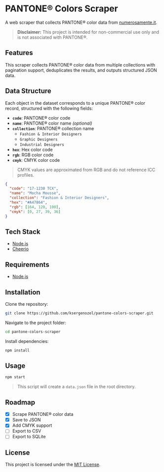 # PANTONE&reg; Colors Scraper

A web scraper that collects PANTONE&reg; color data from [numerosamente.it](https://www.numerosamente.it).

> **Disclaimer:**
> This project is intended for non-commercial use only and is not associated with PANTONE&reg;.

## Features

This scraper collects PANTONE&reg; color data from multiple collections with pagination support, deduplicates the results, and outputs structured JSON data.

## Data Structure

Each object in the dataset corresponds to a unique PANTONE&reg; color record, structured with the following fields:

- **`code`**: PANTONE&reg; color code
- **`name`**: PANTONE&reg; color name _(optional)_
- **`collection`**: PANTONE&reg; collection name
  - `Fashion & Interior Designers`
  - `Graphic Designers`
  - `Industrial Designers`
- **`hex`**: Hex color code
- **`rgb`**: RGB color code
- **`cmyk`**: CMYK color code

> CMYK values are approximated from RGB and do not reference ICC profiles.

```json
{
  "code": "17-1230 TCX",
  "name": "Mocha Mousse",
  "collection": "Fashion & Interior Designers",
  "hex": "#A47864",
  "rgb": [164, 120, 100],
  "cmyk": [0, 27, 39, 36]
}
```

## Tech Stack

- [Node.js](https://nodejs.org/)
- [Cheerio](https://cheerio.js.org/)

## Requirements

- [Node.js](https://nodejs.org/)

## Installation

Clone the repository:

```bash
git clone https://github.com/ksergenozel/pantone-colors-scraper.git
```

Navigate to the project folder:

```bash
cd pantone-colors-scraper
```

Install dependencies:

```bash
npm install
```

## Usage

```bash
npm start
```

> This script will create a `data.json` file in the root directory.

## Roadmap

- [x] Scrape PANTONE® color data
- [x] Save to JSON
- [x] Add CMYK support
- [ ] Export to CSV
- [ ] Export to SQLite

## License

This project is licensed under the [MIT License](LICENSE).
